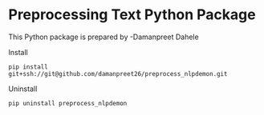 # Preprocessing  Text Python Package

This Python package is prepared by
-Damanpreet Dahele

Install

`pip install git+ssh://git@github.com/damanpreet26/preprocess_nlpdemon.git`

Uninstall

`pip uninstall preprocess_nlpdemon`
